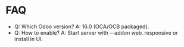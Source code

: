 # FAQ

- Q: Which Odoo version? A: 16.0 (OCA/OCB packaged).
- Q: How to enable? A: Start server with --addon web_responsive or install in UI.
